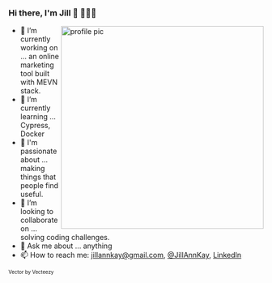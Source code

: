 ### Hi there, I'm Jill 👋 👩🏻‍💻

<div position="relative">
  <img src="https://user-images.githubusercontent.com/60620619/105161489-b7bb2900-5b11-11eb-83cb-4056be0a5f07.png" alt="profile pic" width="400" align="right" />

  - 🔭 I’m currently working on ... an online marketing tool built with MEVN stack.
  - 🌱 I’m currently learning ... Cypress, Docker
  - 💜 I'm passionate about ... making things that people find useful.
  - 👯 I’m looking to collaborate on ... solving coding challenges.
  - 💬 Ask me about ... anything
  - 📫 How to reach me: jillannkay@gmail.com, [@JillAnnKay](https://twitter.com/JillAnnKay), [LinkedIn](https://www.linkedin.com/in/jill-ann-kay/)
  
  
  <div position="absolute" bottom="0" left="0">
    <sub><sup>Vector by Vecteezy</sup></sub>
  </div>
  
</div>
